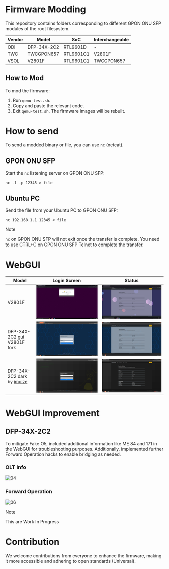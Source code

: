 # Firmware Modding
This repository contains folders corresponding to different GPON ONU SFP modules of the root filesystem.

| Vendor   | Model       | SoC       | Interchangeable |
|----------|-------------|-----------|-----------------|
| ODI      | DFP-34X-2C2 | RTL9601D  | -               |
| TWC      | TWCGPON657  | RTL9601C1 | V2801F          |
| VSOL     | V2801F      | RTL9601C1 | TWCGPON657      |

## How to Mod
To mod the firmware:
1. Run `qemu-test.sh`.
2. Copy and paste the relevant code.
3. Exit `qemu-test.sh`. The firmware images will be rebuilt.

# How to send
To send a modded binary or file, you can use `nc` (netcat).

## GPON ONU SFP
Start the `nc` listening server on GPON ONU SFP:
```
nc -l -p 12345 > file
```

## Ubuntu PC
Send the file from your Ubuntu PC to GPON ONU SFP:
```
nc 192.168.1.1 12345 < file
```
> [!NOTE]
> `nc` on GPON ONU SFP will not exit once the transfer is complete. You need to use CTRL+C on GPON ONU SFP Telnet to complete the transfer.

# WebGUI
| Model       | Login Screen | Status |
|-------------|-----------------------------------------------|------------------------------------------------|
| V2801F      | ![GUI](../Docs/Images/webgui/1-login.png)     | ![GUI](../Docs/Images/webgui/2-status.png)     |
| DFP-34X-2C2 gui V2801F fork | ![GUI](../Docs/Images/webgui-dfp/1-login.png) | ![GUI](../Docs/Images/webgui-dfp/2-status.png) |
| DFP-34X-2C2 dark by [imoize](https://github.com/imoize) | ![GUI](../Docs/Images/webgui-dfp/4-login.png) | ![GUI](../Docs/Images/webgui-dfp/5-status.png) |

# WebGUI Improvement
## DFP-34X-2C2
To mitigate Fake O5, included additional information like ME 84 and 171 in the WebGUI for troubleshooting purposes. Additionally, implemented further Forward Operation hacks to enable bridging as needed.

### OLT Info
![04](https://github.com/Anime4000/RTL960x/assets/1908715/5977b9df-2154-4bec-a170-0da44d5350c3)

### Forward Operation
![06](https://github.com/Anime4000/RTL960x/assets/1908715/ec0630f2-3d0d-4d15-9929-2e827f6037ef)

> [!NOTE]
> This are Work In Progress

# Contribution
We welcome contributions from everyone to enhance the firmware, making it more accessible and adhering to open standards (Universal).
